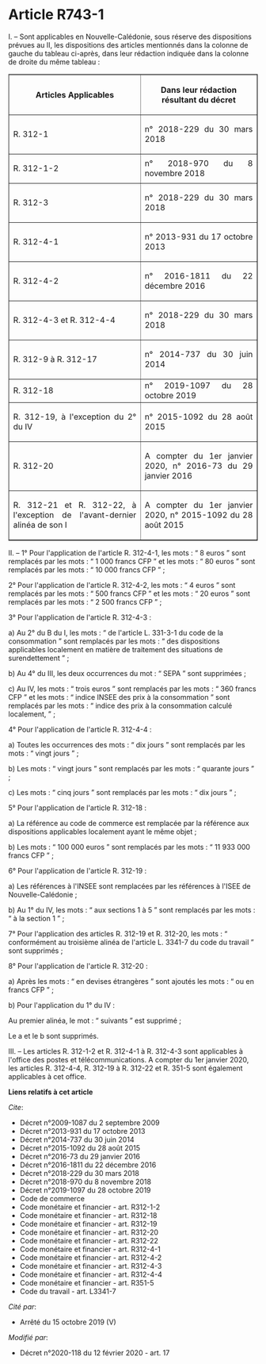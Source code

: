 # Article R743-1

I. – Sont applicables en Nouvelle-Calédonie, sous réserve des dispositions prévues au II, les dispositions des articles
mentionnés dans la colonne de gauche du tableau ci-après, dans leur rédaction indiquée dans la colonne de droite du même
tableau : 

<table border="1">
  <tbody>
    <tr>
      <th>

Articles Applicables </th>
      <th>

Dans leur rédaction résultant du décret </th>
    </tr>
    <tr>
      <td align="justify">

R. 312-1 </td>
      <td align="justify">

n° 2018-229 du 30 mars 2018 </td>
    </tr>
    <tr>
      <td align="justify">

R. 312-1-2 

</td>
      <td align="justify">n° 2018-970 du 8 novembre 2018 </td>
    </tr>
    <tr>
      <td align="justify">

R. 312-3 </td>
      <td align="justify">

n° 2018-229 du 30 mars 2018 </td>
    </tr>
    <tr>
      <td align="justify">

R. 312-4-1 </td>
      <td align="justify">

n° 2013-931 du 17 octobre 2013 </td>
    </tr>
    <tr>
      <td align="justify">

R. 312-4-2 </td>
      <td align="justify">

n° 2016-1811 du 22 décembre 2016 </td>
    </tr>
    <tr>
      <td align="justify">

R. 312-4-3 et R. 312-4-4 </td>
      <td align="justify">

n° 2018-229 du 30 mars 2018 </td>
    </tr>
    <tr>
      <td align="justify">

R. 312-9 à R. 312-17 </td>
      <td align="justify">

n° 2014-737 du 30 juin 2014 </td>
    </tr>
    <tr>
      <td align="justify">R. 312-18 </td>
      <td align="justify">n° 2019-1097 du 28 octobre 2019 </td>
    </tr>
    <tr>
      <td align="justify">

R. 312-19, à l'exception du 2° du IV </td>
      <td align="justify">

n° 2015-1092 du 28 août 2015 </td>
    </tr>
    <tr>
      <td align="justify">

R. 312-20 </td>
      <td align="justify">

A compter du 1er janvier 2020, n° 2016-73 du 29 janvier 2016 </td>
    </tr>
    <tr>
      <td align="justify">

R. 312-21 et R. 312-22, à l'exception de l'avant-dernier alinéa de son I </td>
      <td align="justify">

A compter du 1er janvier 2020, n° 2015-1092 du 28 août 2015 </td>
    </tr>
  </tbody>
</table>

II. – 1° Pour l'application de l'article R. 312-4-1,  les mots : “ 8 euros ” sont remplacés par les mots : “ 1 000 francs CFP
” et les mots : “ 80 euros ” sont remplacés par les mots : “ 10 000 francs CFP ” ; 

2° Pour l'application de l'article R. 312-4-2, les mots : “ 4 euros ” sont remplacés par les mots : “ 500 francs CFP ” et les
mots : “ 20 euros ” sont remplacés par les mots : “ 2 500 francs CFP ” ; 

3° Pour l'application de l'article R. 312-4-3 : 

a) Au 2° du B du I, les mots : “ de l'article L. 331-3-1 du code de la consommation ” sont remplacés par les mots : “ des
dispositions applicables localement en matière de traitement des situations de surendettement ” ; 

b) Au 4° du III, les deux occurrences du mot : “ SEPA ” sont supprimées ; 

c) Au IV, les mots : “ trois euros ” sont remplacés par les mots : “ 360 francs CFP ” et les mots : “ indice INSEE des prix à
la consommation ” sont remplacés par les mots : “ indice des prix à la consommation calculé localement, ” ; 

4° Pour l'application de l'article R. 312-4-4 : 

a) Toutes les occurrences des mots : “ dix jours ” sont remplacés par les mots : “ vingt jours ” ; 

b) Les mots : “ vingt jours ” sont remplacés par les mots : “ quarante jours ” ; 

c) Les mots : “ cinq jours ” sont remplacés par les mots : “ dix jours ” ; 

5° Pour l'application de l'article R. 312-18 : 

a) La référence au  code de commerce  est remplacée par la référence aux dispositions applicables localement ayant le même
objet ; 

b) Les mots : “ 100 000 euros ” sont remplacés par les mots : “ 11 933 000 francs CFP ” ; 

6° Pour l'application de l'article R. 312-19 : 

a) Les références à l'INSEE sont remplacées par les références à l'ISEE de Nouvelle-Calédonie ; 

b) Au 1° du IV, les mots : “ aux sections 1 à 5 ” sont remplacés par les mots : “ à la section 1 ” ; 

7° Pour l'application des articles R. 312-19 et R. 312-20, les mots : “ conformément au  troisième alinéa de l'article L.
3341-7 du code du travail  ” sont supprimés ; 

8° Pour l'application de l'article R. 312-20 : 

a) Après les mots : “ en devises étrangères ” sont ajoutés les mots : “ ou en francs CFP ” ; 

b) Pour l'application du 1° du IV : 

Au premier alinéa, le mot : “ suivants ”  est supprimé ; 

Le a et le b sont supprimés. 

III. – Les articles R. 312-1-2 et R. 312-4-1 à R. 312-4-3 sont applicables à l'office des postes et télécommunications. A
compter du 1er janvier 2020, les articles R. 312-4-4, R. 312-19 à R. 312-22 et R. 351-5 sont également applicables à cet
office.

**Liens relatifs à cet article**

_Cite_:

  - Décret n°2009-1087 du 2 septembre 2009
  - Décret n°2013-931 du 17 octobre 2013
  - Décret n°2014-737 du 30 juin 2014
  - Décret n°2015-1092 du 28 août 2015
  - Décret n°2016-73 du 29 janvier 2016
  - Décret n°2016-1811 du 22 décembre 2016
  - Décret n°2018-229 du 30 mars 2018
  - Décret n°2018-970 du 8 novembre 2018
  - Décret n°2019-1097 du 28 octobre 2019
  - Code de commerce
  - Code monétaire et financier - art. R312-1-2
  - Code monétaire et financier - art. R312-18
  - Code monétaire et financier - art. R312-19
  - Code monétaire et financier - art. R312-20
  - Code monétaire et financier - art. R312-22
  - Code monétaire et financier - art. R312-4-1
  - Code monétaire et financier - art. R312-4-2
  - Code monétaire et financier - art. R312-4-3
  - Code monétaire et financier - art. R312-4-4
  - Code monétaire et financier - art. R351-5
  - Code du travail - art. L3341-7

_Cité par_:

  - Arrêté du 15 octobre 2019 (V)

_Modifié par_:

  - Décret n°2020-118 du 12 février 2020 - art. 17
